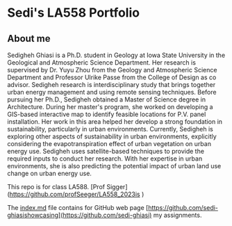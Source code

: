 # __Sedi's LA558 Portfolio__

## __About me__
Sedigheh Ghiasi is a Ph.D. student in Geology at Iowa State University in the Geological and Atmospheric Science Department. Her research is supervised by Dr. Yuyu Zhou from the Geology and Atmospheric Science Department and Professor Ulrike Passe from the College of Design as co advisor. Sedigheh research is interdisciplinary study that brings together urban energy management and using remote sensing techniques.
Before pursuing her Ph.D., Sedigheh obtained a Master of Science degree in Architecture. During her master's program, she worked on developing a GIS-based interactive map to identify feasible locations for P.V. panel installation. Her work in this area helped her develop a strong foundation in sustainability, particularly in urban environments.
Currently, Sedigheh is exploring other aspects of sustainability in urban environments, explicitly considering the evapotranspiration effect of urban vegetation on urban energy use. Sedigheh uses satellite-based techniques to provide the required inputs to conduct her research. With her expertise in urban environments, she is also predicting the potential impact of urban land use change on urban energy use.

This repo is for class LA588. [Prof Sigger] (https://github.com/profSeeger/LA558_2023is )

The [index.md](https://github.com/sedi-ghiasi/LA588_Sedi/blob/main/index.md) file contains for GitHub web page  [https://github.com/sedi-ghiasishowcasing](https://github.com/sedi-ghiasi) my assignments.



